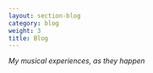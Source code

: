 ```yaml
---
layout: section-blog
category: blog
weight: 3
title: Blog
---
```


_My musical experiences, as they happen_